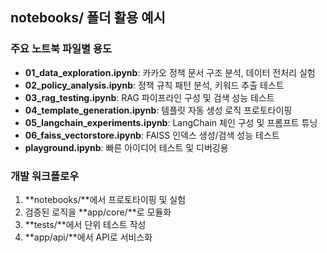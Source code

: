 ## notebooks/ 폴더 활용 예시

### **주요 노트북 파일별 용도**

- **01_data_exploration.ipynb**: 카카오 정책 문서 구조 분석, 데이터 전처리 실험
- **02_policy_analysis.ipynb**: 정책 규칙 패턴 분석, 키워드 추출 테스트
- **03_rag_testing.ipynb**: RAG 파이프라인 구성 및 검색 성능 테스트
- **04_template_generation.ipynb**: 템플릿 자동 생성 로직 프로토타이핑
- **05_langchain_experiments.ipynb**: LangChain 체인 구성 및 프롬프트 튜닝
- **06_faiss_vectorstore.ipynb**: FAISS 인덱스 생성/검색 성능 테스트
- **playground.ipynb**: 빠른 아이디어 테스트 및 디버깅용

### **개발 워크플로우**

1. **notebooks/**에서 프로토타이핑 및 실험
2. 검증된 로직을 **app/core/**로 모듈화
3. **tests/**에서 단위 테스트 작성
4. **app/api/**에서 API로 서비스화
